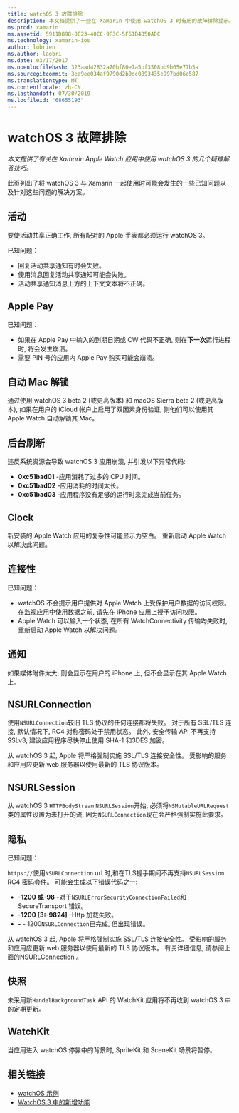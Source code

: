 ```yaml
---
title: watchOS 3 故障排除
description: 本文档提供了一些在 Xamarin 中使用 watchOS 3 时有用的故障排除提示。 与活动、Apple Pay、背景刷新、NSURLConnection、隐私等相关的技巧。
ms.prod: xamarin
ms.assetid: 5911D898-0E23-40CC-9F3C-5F61B4D50ADC
ms.technology: xamarin-ios
author: lobrien
ms.author: laobri
ms.date: 03/17/2017
ms.openlocfilehash: 323aad42832a70bf80e7a5bf3508bb9b65e77b5a
ms.sourcegitcommit: 3ea9ee034af9790d2b0dc0893435e997bd06e587
ms.translationtype: MT
ms.contentlocale: zh-CN
ms.lasthandoff: 07/30/2019
ms.locfileid: "68655193"
---
```

# <a name="watchos-3-troubleshooting"></a>watchOS 3 故障排除

_本文提供了有关在 Xamarin Apple Watch 应用中使用 watchOS 3 的几个疑难解答技巧。_

此页列出了将 watchOS 3 与 Xamarin 一起使用时可能会发生的一些已知问题以及针对这些问题的解决方案。

## <a name="activities"></a>活动

要使活动共享正确工作, 所有配对的 Apple 手表都必须运行 watchOS 3。

已知问题：

- 回复活动共享通知有时会失败。
- 使用消息回复活动共享通知可能会失败。
- 活动共享通知消息上方的上下文文本将不正确。

## <a name="apple-pay"></a>Apple Pay

已知问题：

- 如果在 Apple Pay 中输入的到期日期或 CW 代码不正确, 则在**下一次**运行进程时, 将会发生崩溃。
- 需要 PIN 号的应用内 Apple Pay 购买可能会崩溃。

## <a name="auto-mac-unlock"></a>自动 Mac 解锁

通过使用 watchOS 3 beta 2 (或更高版本) 和 macOS Sierra beta 2 (或更高版本), 如果在用户的 iCloud 帐户上启用了双因素身份验证, 则他们可以使用其 Apple Watch 自动解锁其 Mac。

## <a name="background-refresh"></a>后台刷新

违反系统资源会导致 watchOS 3 应用崩溃, 并引发以下异常代码:

- **0xc51bad01** -应用消耗了过多的 CPU 时间。
- **0xc51bad02** -应用消耗的时间太长。
- **0xc51bad03** -应用程序没有足够的运行时来完成当前任务。

## <a name="clock"></a>Clock

新安装的 Apple Watch 应用的复杂性可能显示为空白。 重新启动 Apple Watch 以解决此问题。

## <a name="connectivity"></a>连接性

已知问题：

- watchOS 不会提示用户提供对 Apple Watch 上受保护用户数据的访问权限。 在监视应用中使用数据之前, 请先在 iPhone 应用上授予访问权限。
- Apple Watch 可以输入一个状态, 在所有 WatchConnectivity 传输均失败时, 重新启动 Apple Watch 以解决问题。

## <a name="notifications"></a>通知

如果媒体附件太大, 则会显示在用户的 iPhone 上, 但不会显示在其 Apple Watch 上。

## <a name="nsurlconnection"></a>NSURLConnection

使用`NSURLConnection`较旧 TLS 协议的任何连接都将失败。 对于所有 SSL/TLS 连接, 默认情况下, RC4 对称密码处于禁用状态。 此外, 安全传输 API 不再支持 SSLv3, 建议应用程序尽快停止使用 SHA-1 和3DES 加密。

从 watchOS 3 起, Apple 将严格强制实施 SSL/TLS 连接安全性。 受影响的服务和应用应更新 web 服务器以使用最新的 TLS 协议版本。

## <a name="nsurlsession"></a>NSURLSession

从 watchOS 3 `HTTPBodyStream` `NSURLSession`开始, 必须将`NSMutableURLRequest`类的属性设置为未打开的流, 因为`NSURLConnection`现在会严格强制实施此要求。

## <a name="privacy"></a>隐私

已知问题：

`https://`使用`NSURLConnection` url 时,和在TLS握手期间不再支持`NSURLSession` RC4 密码套件。 可能会生成以下错误代码之一:

- **-1200 或-98** -对于`NSURLErrorSecurityConnectionFailed`和 SecureTransport 错误。
- **-1200 [3:-9824]** -Http 加载失败。
- **-**  -  1200`NSURLConnection`已完成, 但出现错误。

从 watchOS 3 起, Apple 将严格强制实施 SSL/TLS 连接安全性。 受影响的服务和应用应更新 web 服务器以使用最新的 TLS 协议版本。 有关详细信息, 请参阅上面的[NSURLConnection](#nsurlconnection) 。

## <a name="snapshots"></a>快照

未采用新`HandelBackgroundTask` API 的 WatchKit 应用将不再收到 watchOS 3 中的定期更新。 

## <a name="watchkit"></a>WatchKit

当应用进入 watchOS 停靠中的背景时, SpriteKit 和 SceneKit 场景将暂停。

## <a name="related-links"></a>相关链接

- [watchOS 示例](https://docs.microsoft.com/samples/browse/?products=xamarin&term=Xamarin.iOS+watchOS)
- [WatchOS 3 中的新增功能](https://developer.apple.com/library/prerelease/content/releasenotes/General/WhatsNewInwatchOS/Articles/watchOS3.html#//apple_ref/doc/uid/TP40017085-SW1)
